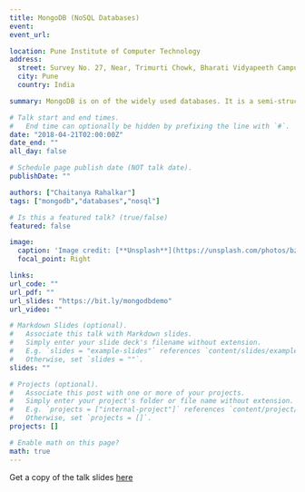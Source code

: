 ```yaml
---
title: MongoDB (NoSQL Databases)
event: 
event_url: 

location: Pune Institute of Computer Technology
address:
  street: Survey No. 27, Near, Trimurti Chowk, Bharati Vidyapeeth Campus, Dhankawadi
  city: Pune
  country: India

summary: MongoDB is on of the widely used databases. It is a semi-structured database that stores data in the form of documents (JSON like structures). We discuss how MongoDB compares with a relational database.

# Talk start and end times.
#   End time can optionally be hidden by prefixing the line with `#`.
date: "2018-04-21T02:00:00Z"
date_end: ""
all_day: false

# Schedule page publish date (NOT talk date).
publishDate: ""

authors: ["Chaitanya Rahalkar"]
tags: ["mongodb","databases","nosql"]

# Is this a featured talk? (true/false)
featured: false

image:
  caption: 'Image credit: [**Unsplash**](https://unsplash.com/photos/bzdhc5b3Bxs)'
  focal_point: Right

links: 
url_code: ""
url_pdf: ""
url_slides: "https://bit.ly/mongodbdemo"
url_video: ""

# Markdown Slides (optional).
#   Associate this talk with Markdown slides.
#   Simply enter your slide deck's filename without extension.
#   E.g. `slides = "example-slides"` references `content/slides/example-slides.md`.
#   Otherwise, set `slides = ""`.
slides: ""

# Projects (optional).
#   Associate this post with one or more of your projects.
#   Simply enter your project's folder or file name without extension.
#   E.g. `projects = ["internal-project"]` references `content/project/deep-learning/index.md`.
#   Otherwise, set `projects = []`.
projects: []

# Enable math on this page?
math: true
---
```


Get a copy of the talk slides [here](https://bit.ly/mongodbdemo)
